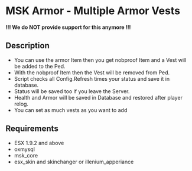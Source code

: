 # MSK Armor - Multiple Armor Vests

**!!! We do NOT provide support for this anymore !!!**

## Description
* You can use the armor Item then you get nobproof Item and a Vest will be added to the Ped.
* With the nobproof Item then the Vest will be removed from Ped.
* Script checks all Config.Refresh times your status and save it in database.
* Status will be saved too if you leave the Server.
* Health and Armor will be saved in Database and restored after player relog.
* You can set as much vests as you want to add

## Requirements
* ESX 1.9.2 and above
* oxmysql
* msk_core
* esx_skin and skinchanger or illenium_apperiance